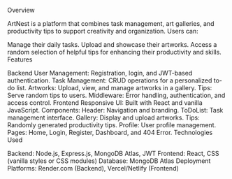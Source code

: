 Overview

ArtNest is a platform that combines task management, art galleries, and productivity tips to support creativity and organization. Users can:

Manage their daily tasks.
Upload and showcase their artworks.
Access a random selection of helpful tips for enhancing their productivity and skills.
Features

Backend
User Management: Registration, login, and JWT-based authentication.
Task Management: CRUD operations for a personalized to-do list.
Artworks: Upload, view, and manage artworks in a gallery.
Tips: Serve random tips to users.
Middleware: Error handling, authentication, and access control.
Frontend
Responsive UI: Built with React and vanilla JavaScript.
Components:
Header: Navigation and branding.
ToDoList: Task management interface.
Gallery: Display and upload artworks.
Tips: Randomly generated productivity tips.
Profile: User profile management.
Pages:
Home, Login, Register, Dashboard, and 404 Error.
Technologies Used

Backend: Node.js, Express.js, MongoDB Atlas, JWT
Frontend: React, CSS (vanilla styles or CSS modules)
Database: MongoDB Atlas
Deployment Platforms: Render.com (Backend), Vercel/Netlify (Frontend)



